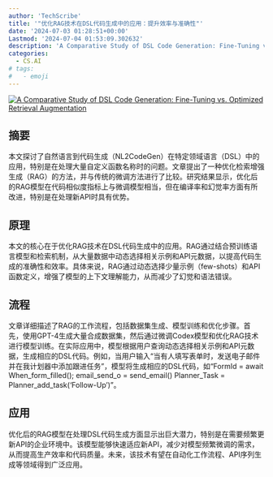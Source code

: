 ```yaml
---
author: 'TechScribe'
title: '"优化RAG技术在DSL代码生成中的应用：提升效率与准确性"'
date: '2024-07-03 01:28:51+00:00'
Lastmod: '2024-07-04 01:53:09.302632'
description: 'A Comparative Study of DSL Code Generation: Fine-Tuning vs. Optimized Retrieval Augmentation'
categories:
  - CS.AI
# tags:
#   - emoji
---
```


[![A Comparative Study of DSL Code Generation: Fine-Tuning vs. Optimized Retrieval Augmentation](https://arxiv-research-1301205113.cos.ap-guangzhou.myqcloud.com/images/2407.02742v1.pdf_0.jpg)](https://arxiv.org/abs/2407.02742v1)

## 摘要

本文探讨了自然语言到代码生成（NL2CodeGen）在特定领域语言（DSL）中的应用，特别是在处理大量自定义函数名称时的问题。文章提出了一种优化检索增强生成（RAG）的方法，并与传统的微调方法进行了比较。研究结果显示，优化后的RAG模型在代码相似度指标上与微调模型相当，但在编译率和幻觉率方面有所改进，特别是在处理新API时具有优势。<!--more-->

## 原理

本文的核心在于优化RAG技术在DSL代码生成中的应用。RAG通过结合预训练语言模型和检索机制，从大量数据中动态选择相关示例和API元数据，以提高代码生成的准确性和效率。具体来说，RAG通过动态选择少量示例（few-shots）和API函数定义，增强了模型的上下文理解能力，从而减少了幻觉和语法错误。

## 流程

文章详细描述了RAG的工作流程，包括数据集生成、模型训练和优化步骤。首先，使用GPT-4生成大量合成数据集，然后通过微调Codex模型和优化RAG技术进行模型训练。在实际应用中，模型根据用户查询动态选择相关示例和API元数据，生成相应的DSL代码。例如，当用户输入“当有人填写表单时，发送电子邮件并在我计划器中添加跟进任务”，模型将生成相应的DSL代码，如“FormId = await When_form_filled(); email_send_o = send_email() Planner_Task = Planner_add_task(‘Follow-Up’)”。

## 应用

优化后的RAG模型在处理DSL代码生成方面显示出巨大潜力，特别是在需要频繁更新API的企业环境中。该模型能够快速适应新API，减少对模型频繁微调的需求，从而提高生产效率和代码质量。未来，该技术有望在自动化工作流程、API序列生成等领域得到广泛应用。